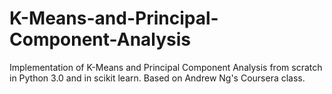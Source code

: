 # K-Means-and-Principal-Component-Analysis
Implementation of K-Means and Principal Component Analysis from scratch in Python 3.0 and in scikit learn. Based on Andrew Ng's Coursera class.
